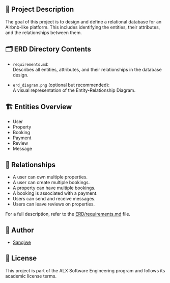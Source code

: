 
## 📄 Project Description

The goal of this project is to design and define a relational database for an Airbnb-like platform. This includes identifying the entities, their attributes, and the relationships between them.

## 🗂️ ERD Directory Contents

- `requirements.md`:  
  Describes all entities, attributes, and their relationships in the database design.

- `erd_diagram.png` (optional but recommended):  
  A visual representation of the Entity-Relationship Diagram.

## 🏗️ Entities Overview

- User
- Property
- Booking
- Payment
- Review
- Message

## 🔗 Relationships

- A user can own multiple properties.
- A user can create multiple bookings.
- A property can have multiple bookings.
- A booking is associated with a payment.
- Users can send and receive messages.
- Users can leave reviews on properties.

For a full description, refer to the [ERD/requirements.md](./ERD/requirements.md) file.

## 🚀 Author

- [Sangiwe](https://github.com/Sangiwe)

## 📜 License

This project is part of the ALX Software Engineering program and follows its academic license terms.
